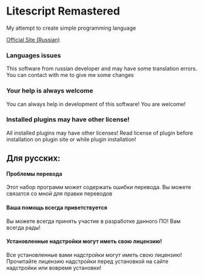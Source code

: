 # Litescript Remastered
My attempt to create simple programming language

[Official Site (Russian)](http://litescript.hol.es/, "Official Site")

### Languages issues
This software from russian developer and may have some translation errors. You can contact with me to give me some changes

### Your help is always welcome
You can always help in development of this software! You are welcome!

### Installed plugins may have other license!
All installed plugins may have other licenses! Read license of plugin before installation on plugin site or while plugin installation!



## Для русских:
#### Проблемы перевода
Этот набор программ может содержать ошибки перевода. Вы можете связатся со мной для правки переводов

#### Ваша помощь всегда приветствуется
Вы можете всегда принять участие в разработке данного ПО! Вам всегда рады!

#### Установленные надстройки могут иметь свою лицензию!
Все установленные вами надстройки могут иметь свою лицензию! Прочитайте лицензию надстройки перед установкой на сайте надстройки или вовремя установки!
